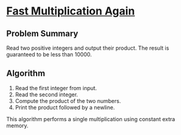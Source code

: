 # [Fast Multiplication Again](https://www.spoj.com/problems/MULTIPLY)

## Problem Summary
Read two positive integers and output their product. The result is guaranteed to be less than 10000.

## Algorithm
1. Read the first integer from input.
2. Read the second integer.
3. Compute the product of the two numbers.
4. Print the product followed by a newline.

This algorithm performs a single multiplication using constant extra memory.
